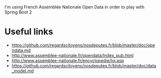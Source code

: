 I'm using French Assemblée Nationale Open Data in order to play with Spring Boot 2

# Useful links

* https://github.com/regardscitoyens/nosdeputes.fr/blob/master/doc/opendata.md
* http://www.assemblee-nationale.fr/opendata/Index_pub.html
* http://www.assemblee-nationale.fr/encyclopedie/loi.asp
* https://github.com/regardscitoyens/nosdeputes.fr/blob/master/doc/data_model.md